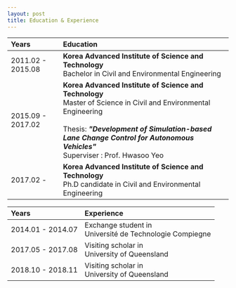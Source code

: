 ```yaml
---
layout: post
title: Education & Experience
---
```



| Years | Education |
|:---|:---|
| 2011.02 - 2015.08 | **Korea Advanced Institute of Science and Technology** <br> Bachelor in Civil and Environmental Engineering|
| 2015.09 - 2017.02 | **Korea Advanced Institute of Science and Technology** <br> Master of Science in Civil and Environmental Engineering <br><br> Thesis: ***"Development of Simulation-based Lane Change Control for Autonomous Vehicles"*** <br> Superviser : Prof. Hwasoo Yeo |
| 2017.02 -         | **Korea Advanced Institute of Science and Technology** <br> Ph.D candidate in Civil and Environmental Engineering|


| Years | Experience |
|:---|:---|
| 2014.01 - 2014.07  | Exchange student in <br> Université de Technologie Compiegne|
| 2017.05 - 2017.08  | Visiting scholar in <br> University of Queensland |
| 2018.10 - 2018.11  | Visiting scholar in <br> University of Queensland |



